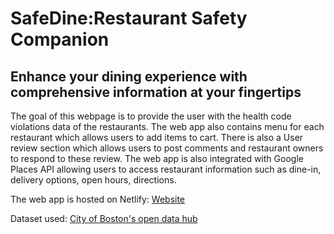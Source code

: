 
# SafeDine:Restaurant Safety Companion
## Enhance your dining experience with comprehensive information at your fingertips

<p>The goal of this webpage is to provide the user with the health code violations data of the restaurants. The web app also contains menu for each restaurant which allows users to add items to cart. There is also a User review section which allows users to post comments and restaurant owners to respond to these review. The web app is also integrated with Google Places API allowing users to access restaurant information such as dine-in, delivery options, open hours, directions.</p>

<p>The web app is hosted on Netlify:
<a href="https://test--leafy-yeot-86ea23.netlify.app/" target="_blank">Website</a>
</p>

<p>Dataset used:
<a href="https://data.boston.gov/dataset/food-establishment-inspections/resource/4582bec6-2b4f-4f9e-bc55-cbaa73117f4c" target="_blank">City of Boston's open data hub</a>
</p>
